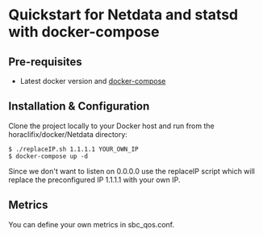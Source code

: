 # Quickstart for Netdata and statsd with docker-compose 

## Pre-requisites
* Latest docker version and [docker-compose](https://docs.docker.com/compose/install/)

## Installation & Configuration
Clone the project locally to your Docker host and run from the horaclifix/docker/Netdata directory:

	$ ./replaceIP.sh 1.1.1.1 YOUR_OWN_IP
    $ docker-compose up -d


Since we don't want to listen on 0.0.0.0 use the replaceIP script which will replace the preconfigured IP 1.1.1.1 with your own IP.

## Metrics
You can define your own metrics in sbc_qos.conf.